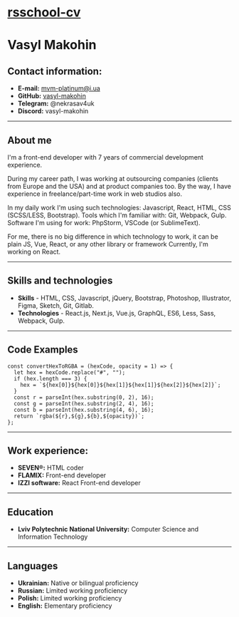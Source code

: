 # [rsschool-cv](адрес "https://vasyl-makohin.github.io/rsschool-cv/cv")

# Vasyl Makohin

## Contact information:

- **E-mail:** mvm-platinum@i.ua
- **GitHub:** [vasyl-makohin](адрес "https://github.com/vasyl-makohin")
- **Telegram:** @nekrasav4uk
- **Discord:** vasyl-makohin

---

## About me

<p>I'm a front-end developer with 7 years of commercial development experience.</p>

<p>During my career path, I was working at outsourcing companies (clients from Europe and the USA) and at product companies too. By the way, I have experience in freelance/part-time work in web studios also.</p>

<p>In my daily work I'm using such technologies: Javascript, React, HTML, CSS (SCSS/LESS, Bootstrap). Tools which I'm familiar with: Git, Webpack, Gulp. Software I'm using for work: PhpStorm, VSCode (or SublimeText).</p>

<p>For me, there is no big difference in which technology to work, it can be plain JS, Vue, React, or any other library or framework Currently, I'm working on React.</p>

---

## Skills and technologies

- **Skills** - HTML, CSS, Javascript, jQuery, Bootstrap, Photoshop, Illustrator, Figma, Sketch, Git, Gitlab.
- **Technologies** - React.js, Next.js, Vue.js, GraphQL, ES6, Less, Sass, Webpack, Gulp.

---

## Code Examples

```
const convertHexToRGBA = (hexCode, opacity = 1) => {
  let hex = hexCode.replace("#", "");
  if (hex.length === 3) {
    hex = `${hex[0]}${hex[0]}${hex[1]}${hex[1]}${hex[2]}${hex[2]}`;
  }
  const r = parseInt(hex.substring(0, 2), 16);
  const g = parseInt(hex.substring(2, 4), 16);
  const b = parseInt(hex.substring(4, 6), 16);
  return `rgba(${r},${g},${b},${opacity})`;
};
```

---

## Work experience:

- **SEVEN®:** HTML coder
- **FLAMIX:** Front-end developer
- **IZZI software:** React Front-end developer

---

## Education

- **Lviv Polytechnic National University:** Computer Science and Information Technology

---

## Languages

- **Ukrainian:** Native or bilingual proficiency
- **Russian:** Limited working proficiency
- **Polish:** Limited working proficiency
- **English:** Elementary proficiency
